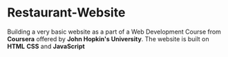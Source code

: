 # Restaurant-Website

Building a very basic website as a part of a Web Development Course
from **Coursera** offered by **John Hopkin's University**.
The website is built on **HTML** **CSS** and **JavaScript**

